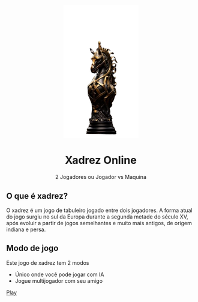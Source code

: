 <p align="center">
  <img width="200" src="./images/logo.png" alt="Ola Mundo">
  
  <h1 align="center">Xadrez Online</h1>
  <p align="center"> 2 Jogadores ou Jogador vs Maquina </p>
</p> 

## O que é xadrez?
O xadrez é um jogo de tabuleiro jogado entre dois jogadores. A forma atual do jogo surgiu no sul da Europa durante a segunda metade do século XV, após evoluir a partir de jogos semelhantes e muito mais antigos, de origem indiana e persa.

## Modo de jogo
Este jogo de xadrez tem 2 modos
- Único onde você pode jogar com IA
- Jogue multijogador com seu amigo



[Play]()

